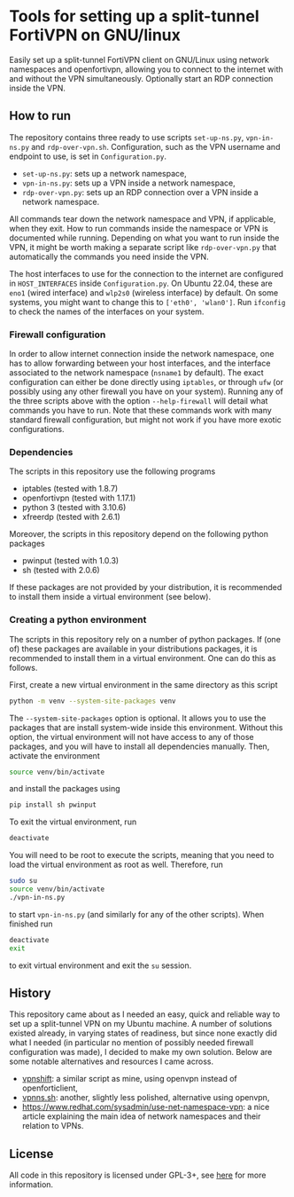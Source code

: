 # Tools for setting up a split-tunnel FortiVPN on GNU/linux

Easily set up a split-tunnel FortiVPN client on GNU/Linux using network namespaces and openfortivpn, allowing you to
connect to the internet with and without the VPN simultaneously. Optionally start an RDP connection inside the VPN.

## How to run

The repository contains three ready to use scripts `set-up-ns.py`, `vpn-in-ns.py` and `rdp-over-vpn.sh`. Configuration,
such as the VPN username and endpoint to use, is set in `Configuration.py`.

- `set-up-ns.py`: sets up a network namespace,
- `vpn-in-ns.py`: sets up a VPN inside a network namespace,
- `rdp-over-vpn.py`: sets up an RDP connection over a VPN inside a network namespace.

All commands tear down the network namespace and VPN, if applicable, when they exit. How to run commands inside the
namespace or VPN is documented while running. Depending on what you want to run inside the VPN, it might be worth
making a separate script like `rdp-over-vpn.py` that automatically the commands you need inside the VPN.

The host interfaces to use for the connection to the internet are configured in `HOST_INTERFACES` inside
`Configuration.py`. On Ubuntu 22.04, these are `eno1` (wired interface) and `wlp2s0` (wireless interface) by default.
On some systems, you might want to change this to `['eth0', 'wlan0']`. Run `ifconfig` to check the names of the interfaces
on your system.

### Firewall configuration

In order to allow internet connection inside the network namespace, one has to allow forwarding between your host
interfaces, and the interface associated to the network namespace (`nsname1` by default). The exact configuration
can either be done directly using `iptables`, or through `ufw` (or possibly using any other
firewall you have on your system). Running any of the three scripts above with the option `--help-firewall` will
detail what commands you have to run. Note that these commands work with many standard firewall configuration, but might
not work if you have more exotic configurations.

### Dependencies

The scripts in this repository use the following programs

- iptables (tested with 1.8.7)
- openfortivpn (tested with 1.17.1)
- python 3 (tested with 3.10.6)
- xfreerdp (tested with 2.6.1)

Moreover, the scripts in this repository depend on the following python packages

- pwinput (tested with 1.0.3)
- sh (tested with 2.0.6)

If these packages are not provided by your distribution, it is recommended to install them inside a virtual environment
(see below).

### Creating a python environment

The scripts in this repository rely on a number of python packages.
If (one of) these packages are available in your distributions packages, it is recommended to install them in
a virtual environment. One can do this as follows.

First, create a new virtual environment in the same directory as this script

```bash
python -m venv --system-site-packages venv
```

The `--system-site-packages` option is optional. It allows you to use the packages that are install system-wide
inside this environment. Without this option, the virtual environment will not have access to any of those packages,
and you will have to install all dependencies manually. Then, activate the environment

```bash
source venv/bin/activate
```

and install the packages using

```bash
pip install sh pwinput
```

To exit the virtual environment, run

```bash
deactivate
```

You will need to be root to execute the scripts, meaning that you need to load the virtual environment as root as well.
Therefore, run

```bash
sudo su
source venv/bin/activate
./vpn-in-ns.py
```

to start `vpn-in-ns.py` (and similarly for any of the other scripts). When finished run

```bash
deactivate
exit
```

to exit virtual environment and exit the `su` session.

## History

This repository came about as I needed an easy, quick and reliable way to set up a split-tunnel VPN on my Ubuntu machine.
A number of solutions existed already, in varying states of readiness, but since none exactly did what I needed
(in particular no mention of possibly needed firewall configuration was made),
I decided to make my own solution. Below are some notable alternatives and resources I came across.

- [vpnshift](https://github.com/crasm/vpnshift.sh): a similar script as mine, using openvpn instead of openforticlient,
- [vpnns.sh](https://gist.github.com/Schnouki/fd171bcb2d8c556e8fdf#file-vpnns-sh): another, slightly less polished,
alternative using openvpn,
- <https://www.redhat.com/sysadmin/use-net-namespace-vpn>: a nice article explaining the main idea of network namespaces
and their relation to VPNs.

## License

All code in this repository is licensed under GPL-3+, see [here](https://www.gnu.org/licenses/gpl-3.0.html) for more 
information.

